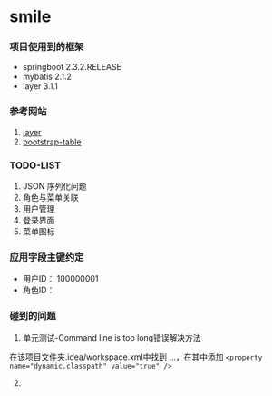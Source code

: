 # smile

### 项目使用到的框架

- springboot 2.3.2.RELEASE
- mybatis 2.1.2
- layer 3.1.1


### 参考网站

1. [layer](https://www.layui.com/doc/modules/layer.html)
2. [bootstrap-table](https://www.bootstrap-table.com.cn/doc/api/table-options/)

### TODO-LIST

1. JSON 序列化问题
3. 角色与菜单关联
5. 用户管理 
6. 登录界面
7. 菜单图标







### 应用字段主键约定

- 用户ID： 100000001
- 角色ID： 





### 碰到的问题
1. 单元测试-Command line is too long错误解决方法

在该项目文件夹.idea/workspace.xml中找到 <component name="PropertiesComponent">...<component>，在其中添加 `<property name="dynamic.classpath" value="true" />`

2. 


